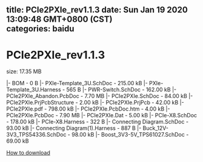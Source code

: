 
title: PCIe2PXIe_rev1.1.3
date: Sun Jan 19 2020 13:09:48 GMT+0800 (CST)    
categories: baidu
---

# PCIe2PXIe_rev1.1.3
size: 17.35 MB
 
 
|- BOM - 0 B
|- PXIe-Template_3U.SchDoc - 215.00 kB
|- PXIe-Template_3U.Harness - 565 B
|- PWR-Switch.SchDoc - 162.00 kB
|- PCIe2PXIe_Abandon.PcbDoc - 7.70 MB
|- PCIe2PXIe.SchDoc - 84.00 kB
|- PCIe2PXIe.PrjPcbStructure - 2.00 kB
|- PCIe2PXIe.PrjPcb - 42.00 kB
|- PCIe2PXIe.pdf - 798.00 kB
|- PCIe2PXIe.PcbDoc.htm - 4.00 kB
|- PCIe2PXIe.PcbDoc - 7.90 MB
|- PCIe2PXIe.Dat - 5.00 kB
|- PCIe-X8.SchDoc - 178.00 kB
|- PCIe-X8.Harness - 322 B
|- Connecting Diagram.SchDoc - 93.00 kB
|- Connecting Diagram(1).Harness - 887 B
|- Buck_12V-3V3_TPS54336.SchDoc - 98.00 kB
|- Boost_3V3-5V_TPS61027.SchDoc - 69.00 kB

[How to download](https://bpcam.bemobtrk.com/go/2ceec3aa-1ca2-46d6-b9ff-aaa5c184517c?jno=200)